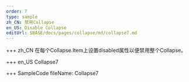 ```yaml
--- 
order: 7
type: sample
zh_CN: 禁用Collapse
en_US: Disable Collapse
editUrl: $BASE/docs/pages/collapse/md/collapse7.md
---
```


+++ zh_CN
 在每个Collapse.Item上设置disabled属性以便禁用整个Collapse。

+++ en_US
Collapse7

+++ SampleCode
fileName: Collapse7
